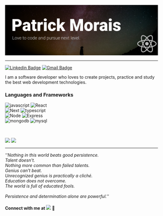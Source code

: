 <img src="icons/banner3.png">
<br />


---

[![Linkedin Badge](https://img.shields.io/badge/-Patrick%20Morais-6633cc?style=flat-square&logo=Linkedin&logoColor=white&link=https://www.linkedin.com/in/patrick-morais/)](https://www.linkedin.com/in/patrick-morais/)
[![Gmail Badge](https://img.shields.io/badge/-ppternunes@gmail.com-6633cc?style=flat-square&logo=Gmail&logoColor=white&link=mailto:ppternunes@gmail.com)](mailto:ppternunes@gmail.com)

 I am a software developer who loves to create projects, practice and study the best web development technologies. 

 ### Languages and Frameworks

![javascript](https://img.shields.io/badge/Javascript-6633cc?style=for-the-badge&logo=javascript&logoColor=white)
![React](https://img.shields.io/badge/React-6633cc?style=for-the-badge&logo=react&logoColor=white)<br>
![Next](https://img.shields.io/badge/Next-6633cc?style=for-the-badge&logo=next.js&logoColor=white)
![typescript](https://img.shields.io/badge/typescript-6633cc?style=for-the-badge&logo=typescript&logoColor=white)<br>
![Node](https://img.shields.io/badge/Node-6633cc?style=for-the-badge&logo=node.js&logoColor=white)
![Express](https://img.shields.io/badge/Express-6633cc?style=for-the-badge&logo=express&logoColor=white)<br>
![mongodb](https://img.shields.io/badge/mongodb-6633cc?style=for-the-badge&logo=mongodb&logoColor=white)
![mysql](https://img.shields.io/badge/mysql-6633cc?style=for-the-badge&logo=mysql&logoColor=white)
<br />
<br />
<br />

 <div>
  <img height="180em" src="https://github-readme-stats.vercel.app/api?username=patrickmoraisn&show_icons=true&theme=dracula&include_all_commits=false&count_private=true"/>

  <img height="180em" src="https://github-readme-stats.vercel.app/api/top-langs/?username=patrickmoraisn&layout=compact&langs_count=7&theme=dracula"/>
</div>

---

*''Nothing in this world beats good persistence.<br>
Talent doesn't.<br>
Nothing more common than failed talents.<br>
Genius can't beat.<br>
Unrecognized genius is practically a cliché.<br>
Education does not overcome.<br>
The world is full of educated fools.<br><br>
Persistence and determination alone are powerful.''*

#### Connect with me at <img  src="https://img.shields.io/badge/linkedin-6633cc?style=for-the-badge&logo=linkedin&logoColor=white"> :black_heart:
